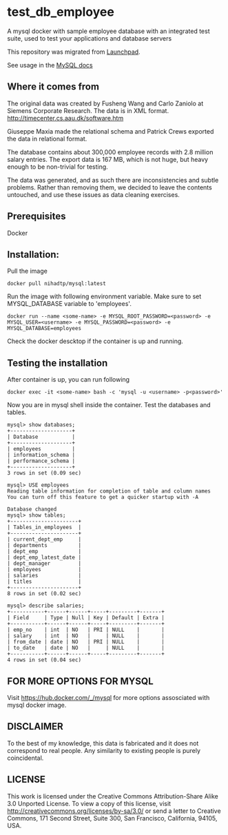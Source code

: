 # test_db_employee
A mysql docker with sample employee database with an integrated test suite, used to test your applications and database servers

This repository was migrated from [Launchpad](https://launchpad.net/test-db).

See usage in the [MySQL docs](https://dev.mysql.com/doc/employee/en/index.html)


## Where it comes from

The original data was created by Fusheng Wang and Carlo Zaniolo at 
Siemens Corporate Research. The data is in XML format.
http://timecenter.cs.aau.dk/software.htm

Giuseppe Maxia made the relational schema and Patrick Crews exported
the data in relational format.

The database contains about 300,000 employee records with 2.8 million 
salary entries. The export data is 167 MB, which is not huge, but
heavy enough to be non-trivial for testing.

The data was generated, and as such there are inconsistencies and subtle
problems. Rather than removing them, we decided to leave the contents
untouched, and use these issues as data cleaning exercises.

## Prerequisites

Docker 

## Installation:



Pull the image

    docker pull nihadtp/mysql:latest


Run the image with following environment variable. Make sure to set  MYSQL_DATABASE variable to  'employees'.

    docker run --name <some-name> -e MYSQL_ROOT_PASSWORD=<password> -e MYSQL_USER=<username> -e MYSQL_PASSWORD=<password> -e MYSQL_DATABASE=employees

Check the docker descktop if the container is up and running.
## Testing the installation

After container is up, you can run following

    docker exec -it <some-name> bash -c 'mysql -u <username> -p<password>'

Now you are in  mysql shell inside the container. Test the databases and tables.

    mysql> show databases;
    +--------------------+
    | Database           |
    +--------------------+
    | employees          |
    | information_schema |
    | performance_schema |
    +--------------------+
    3 rows in set (0.09 sec)
    
    mysql> USE employees
    Reading table information for completion of table and column names
    You can turn off this feature to get a quicker startup with -A
    
    Database changed
    mysql> show tables;
    +----------------------+
    | Tables_in_employees  |
    +----------------------+
    | current_dept_emp     |
    | departments          |
    | dept_emp             |
    | dept_emp_latest_date |
    | dept_manager         |
    | employees            |
    | salaries             |
    | titles               |
    +----------------------+
    8 rows in set (0.02 sec)
    
    mysql> describe salaries;
    +-----------+------+------+-----+---------+-------+
    | Field     | Type | Null | Key | Default | Extra |
    +-----------+------+------+-----+---------+-------+
    | emp_no    | int  | NO   | PRI | NULL    |       |
    | salary    | int  | NO   |     | NULL    |       |
    | from_date | date | NO   | PRI | NULL    |       |
    | to_date   | date | NO   |     | NULL    |       |
    +-----------+------+------+-----+---------+-------+
    4 rows in set (0.04 sec)


## FOR MORE OPTIONS FOR MYSQL

Visit https://hub.docker.com/_/mysql for more options assosciated with mysql docker image.

## DISCLAIMER

To the best of my knowledge, this data is fabricated and
it does not correspond to real people. 
Any similarity to existing people is purely coincidental.


## LICENSE
This work is licensed under the 
Creative Commons Attribution-Share Alike 3.0 Unported License. 
To view a copy of this license, visit 
http://creativecommons.org/licenses/by-sa/3.0/ or send a letter to 
Creative Commons, 171 Second Street, Suite 300, San Francisco, 
California, 94105, USA.


